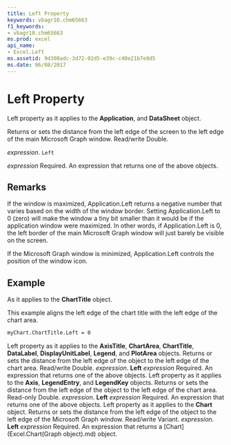 ```yaml
---
title: Left Property
keywords: vbagr10.chm65663
f1_keywords:
- vbagr10.chm65663
ms.prod: excel
api_name:
- Excel.Left
ms.assetid: 9d300adc-3d72-02d5-e39c-c40e21b7e8d5
ms.date: 06/08/2017
---
```



# Left Property

Left property as it applies to the  **Application**, and  **DataSheet** object.

Returns or sets the distance from the left edge of the screen to the left edge of the main Microsoft Graph window. Read/write Double.

 _expression_. `Left`

 _expression_ Required. An expression that returns one of the above objects.

## Remarks

If the window is maximized, Application.Left returns a negative number that varies based on the width of the window border. Setting Application.Left to 0 (zero) will make the window a tiny bit smaller than it would be if the application window were maximized. In other words, if Application.Left is 0, the left border of the main Microsoft Graph window will just barely be visible on the screen.

If the Microsoft Graph window is minimized, Application.Left controls the position of the window icon.


## Example

As it applies to the  **ChartTitle** object.

This example aligns the left edge of the chart title with the left edge of the chart area.




```vb
myChart.ChartTitle.Left = 0 

```

Left property as it applies to the  **AxisTitle**,  **ChartArea**,  **ChartTitle**,  **DataLabel**,  **DisplayUnitLabel**,  **Legend**, and  **PlotArea** objects.
Returns or sets the distance from the left edge of the object to the left edge of the chart area. Read/write Double.
 _expression_. **Left**
 _expression_ Required. An expression that returns one of the above objects.
Left property as it applies to the  **Axis**,  **LegendEntry**, and  **LegendKey** objects.
Returns or sets the distance from the left edge of the object to the left edge of the chart area. Read-only Double.
 _expression_. **Left**
 _expression_ Required. An expression that returns one of the above objects.
Left property as it applies to the  **Chart** object.
Returns or sets the distance from the left edge of the object to the left edge of the Microsoft Graph window. Read/write Variant.
 _expression_. **Left**
 _expression_ Required. An expression that returns a [Chart](Excel.Chart(Graph object).md) object.


